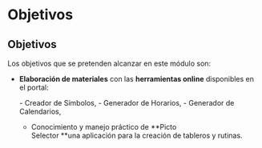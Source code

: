 
# Objetivos

## Objetivos

Los objetivos que se pretenden alcanzar en este módulo son:

- **Elaboración de materiales**&nbsp;con las&nbsp;**herramientas online**&nbsp;disponibles en el portal:

<ul>
- Creador de Símbolos,
- Generador de Horarios,
- Generador de Calendarios,

- Conocimiento y manejo práctico de&nbsp;**Picto Selector&nbsp;**una&nbsp;aplicación para la creación de tableros y rutinas.

